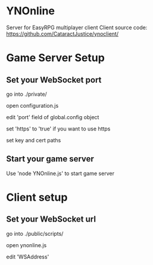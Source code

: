 # YNOnline

Server for EasyRPG multiplayer client 
Client source code: https://github.com/CataractJustice/ynoclient/

# Game Server Setup
## Set your WebSocket port

go into ./private/ 

open configuration.js

edit 'port' field of global.config object

set 'https' to 'true' if you want to use https

set key and cert paths

## Start your game server

Use 'node YNOnline.js' to start game server

# Client setup

## Set your WebSocket url

go into ./public/scripts/

open ynonline.js

edit 'WSAddress'


